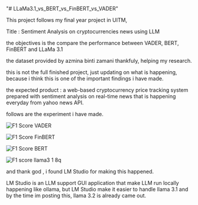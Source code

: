 "# LLaMa3.1_vs_BERT_vs_FinBERT_vs_VADER" 


This project follows my final year project in UITM,

Title : Sentiment Analysis on cryptocurrencies news using LLM

the objectives is the compare the performance between VADER, BERT, FinBERT and LLaMa 3.1 

the dataset provided by azmina binti zamani  thankfuly, helping my research.

this is not the full finished project, just updating on what is happening, because i think this is one of the important findings i have made.

the expected product : a web-based cryptocurrency price tracking system prepared with sentiment analysis on real-time news that is happening everyday from yahoo news API.

follows are the experiment i have made.

![F1 Score VADER](https://github.com/user-attachments/assets/f5aac540-a069-408e-9ca6-b5715b2501bf)

![F1 Score FinBERT](https://github.com/user-attachments/assets/30a2d3b3-45b8-47fb-8c83-d7d0417fd613)

![F1 Score BERT](https://github.com/user-attachments/assets/d8a1c97b-5db6-4a14-8a83-b4a09b1e7934)

![F1 score llama3 1 8q](https://github.com/user-attachments/assets/efaae960-50d9-4469-bca0-5a98a7254da2)

and thank god , i found LM Studio for making this happened.

LM Studio is an LLM support GUI application that make LLM run locally happening like ollama, but LM Studio make it easier to handle llama 3.1 and by the time im posting this, llama 3.2 is already came out. 
